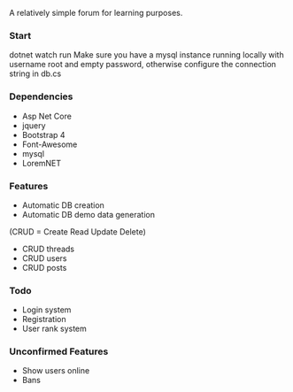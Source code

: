 A relatively simple forum for learning purposes.

### Start
dotnet watch run
Make sure you have a mysql instance running locally with username root and empty password, otherwise configure the connection string in db.cs

### Dependencies
* Asp Net Core
* jquery
* Bootstrap 4
* Font-Awesome
* mysql
* LoremNET

### Features
* Automatic DB creation
* Automatic DB demo data generation
  
(CRUD = Create Read Update Delete)

* CRUD threads
* CRUD users
* CRUD posts


### Todo
* Login system
* Registration
* User rank system

### Unconfirmed Features
* Show users online
* Bans